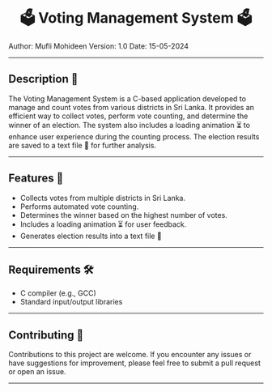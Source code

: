 <h1 align="center">🗳️ Voting Management System 🗳️</h1>

Author: Mufli Mohideen
Version: 1.0
Date: 15-05-2024

-------------------------------------------------------------------------------

## Description 🌟

The Voting Management System is a C-based application developed to manage and
count votes from various districts in Sri Lanka. It provides an efficient way
to collect votes, perform vote counting, and determine the winner of an
election. The system also includes a loading animation ⏳ to enhance user
experience during the counting process. The election results are saved to a
text file 📄 for further analysis.

-------------------------------------------------------------------------------

## Features 🚀

- Collects votes from multiple districts in Sri Lanka.
- Performs automated vote counting.
- Determines the winner based on the highest number of votes.
- Includes a loading animation ⏳ for user feedback.
- Generates election results into a text file 📄

-------------------------------------------------------------------------------

## Requirements 🛠️

- C compiler (e.g., GCC)
- Standard input/output libraries

-------------------------------------------------------------------------------

## Contributing 🤝

Contributions to this project are welcome. If you encounter any issues or have
suggestions for improvement, please feel free to submit a pull request or open an
issue.

-------------------------------------------------------------------------------


